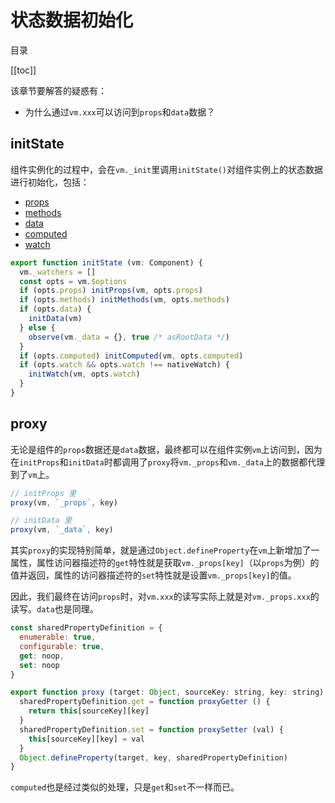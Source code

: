 # 状态数据初始化

目录

[[toc]]

该章节要解答的疑惑有：

- 为什么通过`vm.xxx`可以访问到`props`和`data`数据？

## initState

组件实例化的过程中，会在`vm._init`里调用`initState()`对组件实例上的状态数据进行初始化，包括：

- [props](/vue/source-study/instance/state/props.html)
- [methods](/vue/source-study/instance/state/methods.html)
- [data](/vue/source-study/instance/state/data.html)
- [computed](/vue/source-study/instance/state/computed.html)
- [watch](/vue/source-study/instance/state/watch.html)

```js
export function initState (vm: Component) {
  vm._watchers = []
  const opts = vm.$options
  if (opts.props) initProps(vm, opts.props)
  if (opts.methods) initMethods(vm, opts.methods)
  if (opts.data) {
    initData(vm)
  } else {
    observe(vm._data = {}, true /* asRootData */)
  }
  if (opts.computed) initComputed(vm, opts.computed)
  if (opts.watch && opts.watch !== nativeWatch) {
    initWatch(vm, opts.watch)
  }
}
```

## proxy

无论是组件的`props`数据还是`data`数据，最终都可以在组件实例`vm`上访问到，因为在`initProps`和`initData`时都调用了`proxy`将`vm._props`和`vm._data`上的数据都代理到了`vm`上。

```js
// initProps 里
proxy(vm, `_props`, key)

// initData 里
proxy(vm, `_data`, key)
```

其实`proxy`的实现特别简单，就是通过`Object.defineProperty`在`vm`上新增加了一属性，属性访问器描述符的`get`特性就是获取`vm._props[key]`（以`props`为例）的值并返回，属性的访问器描述符的`set`特性就是设置`vm._props[key]`的值。

因此，我们最终在访问`props`时，对`vm.xxx`的读写实际上就是对`vm._props.xxx`的读写。`data`也是同理。

```js
const sharedPropertyDefinition = {
  enumerable: true,
  configurable: true,
  get: noop,
  set: noop
}

export function proxy (target: Object, sourceKey: string, key: string) {
  sharedPropertyDefinition.get = function proxyGetter () {
    return this[sourceKey][key]
  }
  sharedPropertyDefinition.set = function proxySetter (val) {
    this[sourceKey][key] = val
  }
  Object.defineProperty(target, key, sharedPropertyDefinition)
}
```

`computed`也是经过类似的处理，只是`get`和`set`不一样而已。
